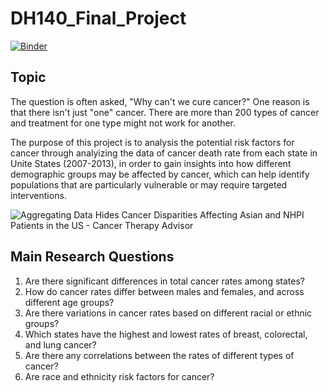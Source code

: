 # DH140_Final_Project

[![Binder](https://mybinder.org/badge_logo.svg)](https://mybinder.org/v2/gh/Rickyoung221/DH140_Final_Project/main)

## Topic

The question is often asked, "Why can't we cure cancer?" One reason is that there isn't just "one" cancer. There are more than 200 types of cancer and treatment for one type might not work for another. 

The purpose of this project is to analysis the potential risk factors for cancer through analyizing the data of cancer death rate from each state in Unite States (2007-2013), in order to gain insights into how different demographic groups may be affected by cancer, which can help identify populations that are particularly vulnerable or may require targeted interventions. 


![Aggregating Data Hides Cancer Disparities Affecting Asian and NHPI Patients  in the US - Cancer Therapy Advisor](https://www.cancertherapyadvisor.com/wp-content/uploads/sites/12/2023/01/woman-with-cancer-with-doctor_G_364273373-860x573.jpg)


## Main Research Questions
 1. Are there significant differences in total cancer rates among states?
 2. How do cancer rates differ between males and females, and across different age groups?
 3. Are there variations in cancer rates based on different racial or ethnic groups?
 4. Which states have the highest and lowest rates of breast, colorectal, and lung cancer?
 5. Are there any correlations between the rates of different types of cancer?
 6. Are race and ethnicity risk factors for cancer?